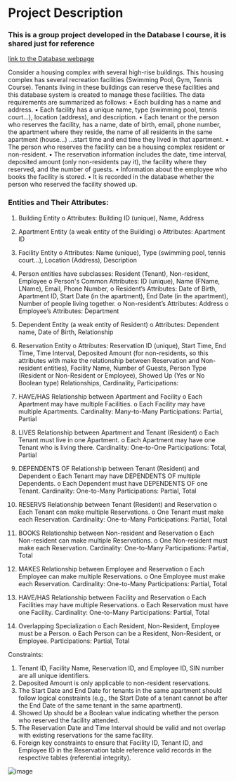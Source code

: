 # Project Description

### This is a group project developed in the Database I course, it is shared just for reference

[link to the Database webpage](Group5_Step6_Files_V1_FrontDB/index.html)

Consider a housing complex with several high-rise buildings. This housing complex has several recreation facilities (Swimming Pool, Gym, Tennis Course). Tenants living in these buildings can reserve these facilities and this database system is created to manage these facilities. The data requirements are summarized as follows:
•	Each building has a name and address.
•	Each facility has a unique name, type (swimming pool, tennis court…), location (address), and description.
•	Each tenant or the person who reserves the facility, has a name, date of birth, email, phone number, the apartment where they reside, the name of all residents in the same apartment (house…) …start time and end time they lived in that apartment.
•	The person who reserves the facility can be a housing complex resident or non-resident.
•	The reservation information includes the date, time interval, deposited amount (only non-residents pay it), the facility where they reserved, and the number of guests.
•	Information about the employee who books the facility is stored.
•	It is recorded in the database whether the person who reserved the facility showed up.

### Entities and Their Attributes:
1.	Building Entity
o	Attributes: Building ID (unique), Name, Address
2.	Apartment Entity (a weak entity of the Building)
o	Attributes: Apartment ID
3.	Facility Entity
o	Attributes: Name (unique), Type (swimming pool, tennis court…), Location (Address), Description
4.	Person entities have subclasses: Resident (Tenant), Non-resident, Employee
o	Person's Common Attributes: ID (unique), Name (FName, LName), Email, Phone Number,
o	Resident’s Attributes: Date of Birth, Apartment ID, Start Date (in the apartment), End Date (in the apartment), Number of people living together.
o	Non-resident’s Attributes: Address
o	Employee’s Attributes: Department
5.	Dependent Entity (a weak entity of Resident) 
o	Attributes: Dependent name, Date of Birth, Relationship
6.	Reservation Entity
o	Attributes: Reservation ID (unique), Start Time, End Time, Time Interval, Deposited Amount (for non-residents, so this attributes with make the relationship between Reservation and Non-resident entities), Facility Name, Number of Guests, Person Type (Resident or Non-Resident or Employee), Showed Up (Yes or No Boolean type)
Relationships, Cardinality, Participations:

1.	HAVE/HAS Relationship between Apartment and Facility
o	Each Apartment may have multiple Facilities.
o	Each Facility may have multiple Apartments.
Cardinality: Many-to-Many 
Participations: Partial, Partial

2.	LIVES Relationship between Apartment and Tenant (Resident)
o	Each Tenant must live in one Apartment.
o	Each Apartment may have one Tenant who is living there.
Cardinality: One-to-One
Participations: Total, Partial

3.	DEPENDENTS OF Relationship between Tenant (Resident) and Dependent
o	Each Tenant may have DEPENDENTS OF multiple Dependents.
o	Each Dependent must have DEPENDENTS OF one Tenant.
Cardinality: One-to-Many
Participations: Partial, Total

4.	RESERVS Relationship between Tenant (Resident) and Reservation
o	Each Tenant can make multiple Reservations.
o	One Tenant must make each Reservation.
Cardinality: One-to-Many 
Participations: Partial, Total
 
5.	BOOKS Relationship between Non-resident and Reservation
o	Each Non-resident can make multiple Reservations.
o	One Non-resident must make each Reservation.
Cardinality: One-to-Many 
Participations: Partial, Total

6.	MAKES Relationship between Employee and Reservation
o	Each Employee can make multiple Reservations.
o	One Employee must make each Reservation.
Cardinality: One-to-Many 
Participations: Partial, Total

7.	HAVE/HAS Relationship between Facility and Reservation
o	Each Facilities may have multiple Reservations.
o	Each Reservation must have one Facility.
Cardinality: One-to-Many 
Participations: Partial, Total

8.	Overlapping Specialization
o	Each Resident, Non-Resident, Employee must be a Person.
o	Each Person can be a Resident, Non-Resident, or Employee.
Participations: Partial, Total

Constraints:
1.	Tenant ID, Facility Name, Reservation ID, and Employee ID, SIN number are all unique identifiers.
2.	Deposited Amount is only applicable to non-resident reservations.
3.	The Start Date and End Date for tenants in the same apartment should follow logical constraints (e.g., the Start Date of a tenant cannot be after the End Date of the same tenant in the same apartment).
4.	Showed Up should be a Boolean value indicating whether the person who reserved the facility attended.
5.	The Reservation Date and Time Interval should be valid and not overlap with existing reservations for the same facility.
6.	Foreign key constraints to ensure that Facility ID, Tenant ID, and Employee ID in the Reservation table reference valid records in the respective tables (referential integrity).

![image](https://github.com/yeisonmontoya1815/SQL-for-practicing/assets/60417674/183539d4-eccd-492a-a350-b9fef396fc3f)
